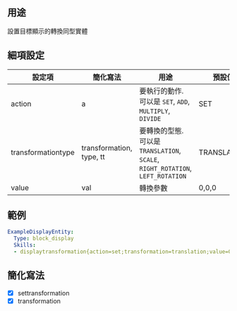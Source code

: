 ## 用途
設置目標顯示的轉換同型實體


## 細項設定
| 設定項 | 簡化寫法 | 用途 | 預設值 |
|-----------|-----------|----------------------------------------------------------------------|---------|
| action| a | 要執行的動作. 可以是 `SET`, `ADD`, `MULTIPLY`, `DIVIDE` | SET |
| transformationtype | transformation, type, tt | 要轉換的型態. 可以是 `TRANSLATION`, `SCALE`, `RIGHT_ROTATION`, `LEFT_ROTATION`| TRANSLATION |
| value | val   | 轉換參數 | 0,0,0   |


## 範例
```yml
ExampleDisplayEntity:
  Type: block_display
  Skills:
  - displaytransformation{action=set;transformation=translation;value=0,0,1} @self ~onDamaged
```


## 簡化寫法
- [x] settransformation
- [x] transformation